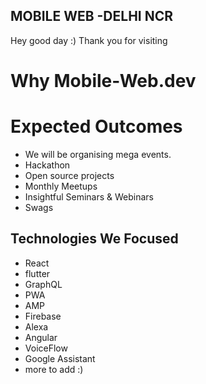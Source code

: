 ## MOBILE WEB -DELHI NCR
Hey good day :) 
Thank you for visiting

# Why Mobile-Web.dev



# Expected Outcomes

- We will be organising mega events.
- Hackathon
- Open source projects
- Monthly Meetups
- Insightful Seminars & Webinars
- Swags

## Technologies We Focused
- React
- flutter
- GraphQL
- PWA
- AMP
- Firebase
- Alexa
- Angular
- VoiceFlow
- Google Assistant
- more to add :)
